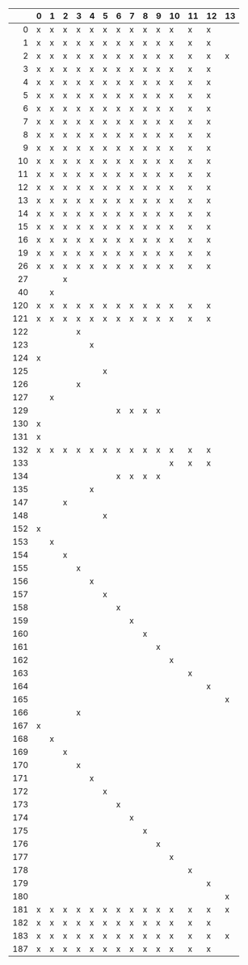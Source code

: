 |     | 0   | 1   | 2   | 3   | 4   | 5   | 6   | 7   | 8   | 9   | 10   | 11   | 12   | 13   |
|----:|:----|:----|:----|:----|:----|:----|:----|:----|:----|:----|:-----|:-----|:-----|:-----|
|   0 | x   | x   | x   | x   | x   | x   | x   | x   | x   | x   | x    | x    | x    |      |
|   1 | x   | x   | x   | x   | x   | x   | x   | x   | x   | x   | x    | x    | x    |      |
|   2 | x   | x   | x   | x   | x   | x   | x   | x   | x   | x   | x    | x    | x    | x    |
|   3 | x   | x   | x   | x   | x   | x   | x   | x   | x   | x   | x    | x    | x    |      |
|   4 | x   | x   | x   | x   | x   | x   | x   | x   | x   | x   | x    | x    | x    |      |
|   5 | x   | x   | x   | x   | x   | x   | x   | x   | x   | x   | x    | x    | x    |      |
|   6 | x   | x   | x   | x   | x   | x   | x   | x   | x   | x   | x    | x    | x    |      |
|   7 | x   | x   | x   | x   | x   | x   | x   | x   | x   | x   | x    | x    | x    |      |
|   8 | x   | x   | x   | x   | x   | x   | x   | x   | x   | x   | x    | x    | x    |      |
|   9 | x   | x   | x   | x   | x   | x   | x   | x   | x   | x   | x    | x    | x    |      |
|  10 | x   | x   | x   | x   | x   | x   | x   | x   | x   | x   | x    | x    | x    |      |
|  11 | x   | x   | x   | x   | x   | x   | x   | x   | x   | x   | x    | x    | x    |      |
|  12 | x   | x   | x   | x   | x   | x   | x   | x   | x   | x   | x    | x    | x    |      |
|  13 | x   | x   | x   | x   | x   | x   | x   | x   | x   | x   | x    | x    | x    |      |
|  14 | x   | x   | x   | x   | x   | x   | x   | x   | x   | x   | x    | x    | x    |      |
|  15 | x   | x   | x   | x   | x   | x   | x   | x   | x   | x   | x    | x    | x    |      |
|  16 | x   | x   | x   | x   | x   | x   | x   | x   | x   | x   | x    | x    | x    |      |
|  19 | x   | x   | x   | x   | x   | x   | x   | x   | x   | x   | x    | x    | x    |      |
|  26 | x   | x   | x   | x   | x   | x   | x   | x   | x   | x   | x    | x    | x    |      |
|  27 |     |     | x   |     |     |     |     |     |     |     |      |      |      |      |
|  40 |     | x   |     |     |     |     |     |     |     |     |      |      |      |      |
| 120 | x   | x   | x   | x   | x   | x   | x   | x   | x   | x   | x    | x    | x    |      |
| 121 | x   | x   | x   | x   | x   | x   | x   | x   | x   | x   | x    | x    | x    |      |
| 122 |     |     |     | x   |     |     |     |     |     |     |      |      |      |      |
| 123 |     |     |     |     | x   |     |     |     |     |     |      |      |      |      |
| 124 | x   |     |     |     |     |     |     |     |     |     |      |      |      |      |
| 125 |     |     |     |     |     | x   |     |     |     |     |      |      |      |      |
| 126 |     |     |     | x   |     |     |     |     |     |     |      |      |      |      |
| 127 |     | x   |     |     |     |     |     |     |     |     |      |      |      |      |
| 129 |     |     |     |     |     |     | x   | x   | x   | x   |      |      |      |      |
| 130 | x   |     |     |     |     |     |     |     |     |     |      |      |      |      |
| 131 | x   |     |     |     |     |     |     |     |     |     |      |      |      |      |
| 132 | x   | x   | x   | x   | x   | x   | x   | x   | x   | x   | x    | x    | x    |      |
| 133 |     |     |     |     |     |     |     |     |     |     | x    | x    | x    |      |
| 134 |     |     |     |     |     |     | x   | x   | x   | x   |      |      |      |      |
| 135 |     |     |     |     | x   |     |     |     |     |     |      |      |      |      |
| 147 |     |     | x   |     |     |     |     |     |     |     |      |      |      |      |
| 148 |     |     |     |     |     | x   |     |     |     |     |      |      |      |      |
| 152 | x   |     |     |     |     |     |     |     |     |     |      |      |      |      |
| 153 |     | x   |     |     |     |     |     |     |     |     |      |      |      |      |
| 154 |     |     | x   |     |     |     |     |     |     |     |      |      |      |      |
| 155 |     |     |     | x   |     |     |     |     |     |     |      |      |      |      |
| 156 |     |     |     |     | x   |     |     |     |     |     |      |      |      |      |
| 157 |     |     |     |     |     | x   |     |     |     |     |      |      |      |      |
| 158 |     |     |     |     |     |     | x   |     |     |     |      |      |      |      |
| 159 |     |     |     |     |     |     |     | x   |     |     |      |      |      |      |
| 160 |     |     |     |     |     |     |     |     | x   |     |      |      |      |      |
| 161 |     |     |     |     |     |     |     |     |     | x   |      |      |      |      |
| 162 |     |     |     |     |     |     |     |     |     |     | x    |      |      |      |
| 163 |     |     |     |     |     |     |     |     |     |     |      | x    |      |      |
| 164 |     |     |     |     |     |     |     |     |     |     |      |      | x    |      |
| 165 |     |     |     |     |     |     |     |     |     |     |      |      |      | x    |
| 166 |     |     |     | x   |     |     |     |     |     |     |      |      |      |      |
| 167 | x   |     |     |     |     |     |     |     |     |     |      |      |      |      |
| 168 |     | x   |     |     |     |     |     |     |     |     |      |      |      |      |
| 169 |     |     | x   |     |     |     |     |     |     |     |      |      |      |      |
| 170 |     |     |     | x   |     |     |     |     |     |     |      |      |      |      |
| 171 |     |     |     |     | x   |     |     |     |     |     |      |      |      |      |
| 172 |     |     |     |     |     | x   |     |     |     |     |      |      |      |      |
| 173 |     |     |     |     |     |     | x   |     |     |     |      |      |      |      |
| 174 |     |     |     |     |     |     |     | x   |     |     |      |      |      |      |
| 175 |     |     |     |     |     |     |     |     | x   |     |      |      |      |      |
| 176 |     |     |     |     |     |     |     |     |     | x   |      |      |      |      |
| 177 |     |     |     |     |     |     |     |     |     |     | x    |      |      |      |
| 178 |     |     |     |     |     |     |     |     |     |     |      | x    |      |      |
| 179 |     |     |     |     |     |     |     |     |     |     |      |      | x    |      |
| 180 |     |     |     |     |     |     |     |     |     |     |      |      |      | x    |
| 181 | x   | x   | x   | x   | x   | x   | x   | x   | x   | x   | x    | x    | x    | x    |
| 182 | x   | x   | x   | x   | x   | x   | x   | x   | x   | x   | x    | x    | x    |      |
| 183 | x   | x   | x   | x   | x   | x   | x   | x   | x   | x   | x    | x    | x    | x    |
| 187 | x   | x   | x   | x   | x   | x   | x   | x   | x   | x   | x    | x    | x    |      |